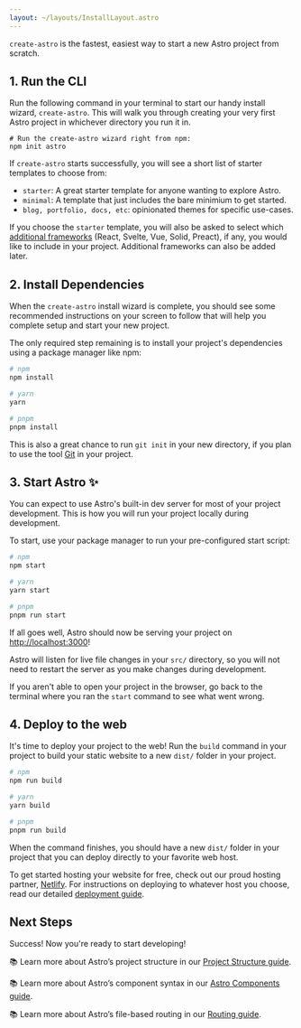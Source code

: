 ```yaml
---
layout: ~/layouts/InstallLayout.astro
---
```


`create-astro` is the fastest, easiest way to start a new Astro project from scratch.

## 1. Run the CLI

Run the following command in your terminal to start our handy install wizard, `create-astro`. This will walk you through creating your very first Astro project in whichever directory you run it in.

```shell
# Run the create-astro wizard right from npm:
npm init astro
```

If `create-astro` starts successfully, you will see a short list of starter templates to choose from: 
- `starter`: A great starter template for anyone wanting to explore Astro.
- `minimal`: A template that just includes the bare minimium to get started.
- `blog, portfolio, docs, etc`: opinionated themes for specific use-cases.

If you choose the `starter` template, you will also be asked to select which [additional frameworks](/en/core-concepts/framework-components) (React, Svelte, Vue, Solid, Preact), if any, you would like to include in your project. Additional frameworks can also be added later.

## 2. Install Dependencies

When the `create-astro` install wizard is complete, you should see some recommended instructions on your screen to follow that will help you complete setup and start your new project. 

The only required step remaining is to install your project's dependencies using a package manager like npm:

```bash
# npm
npm install

# yarn
yarn

# pnpm
pnpm install

```

This is also a great chance to run `git init` in your new directory, if you plan to use the tool [Git](https://git-scm.com/) in your project.

## 3. Start Astro ✨

You can expect to use Astro's built-in dev server for most of your project development. This is how you will run your project locally during development. 

To start, use your package manager to run your pre-configured start script:

```bash
# npm
npm start

# yarn
yarn start

# pnpm
pnpm run start
```

If all goes well, Astro should now be serving your project on [http://localhost:3000](http://localhost:3000)! 

Astro will listen for live file changes in your `src/` directory, so you will not need to restart the server as you make changes during development.

If you aren't able to open your project in the browser, go back to the terminal where you ran the `start` command to see what went wrong.

## 4. Deploy to the web

It's time to deploy your project to the web! Run the `build` command in your project to build your static website to a new `dist/` folder in your project.

```bash
# npm
npm run build

# yarn
yarn build

# pnpm
pnpm run build
```

When the command finishes, you should have a new `dist/` folder in your project that you can deploy directly to your favorite web host. 

To get started hosting your website for free, check out our proud hosting partner, [Netlify](https://www.netlify.com/). For instructions on deploying to whatever host you choose, read our detailed [deployment guide](/en/guides/deploy).

## Next Steps

Success! Now you're ready to start developing!

📚 Learn more about Astro’s project structure in our [Project Structure guide](/en/core-concepts/project-structure).

📚 Learn more about Astro’s component syntax in our [Astro Components guide](/en/core-concepts/astro-components).

📚 Learn more about Astro’s file-based routing in our [Routing guide](/en/core-concepts/astro-pages).
